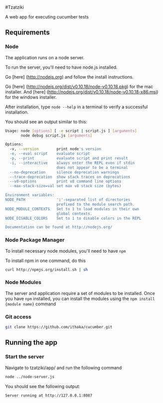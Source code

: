 #Tzatziki

A web app for executing cucumber tests

## Requirements

### Node

The application runs on a node server.

To run the server, you'll need to have node.js installed.

Go [here] (http://nodejs.org) and follow the install instructions.

Go [here] (http://nodejs.org/dist/v0.10.18/node-v0.10.18.pkg) for
the mac installer. And [here] (http://nodejs.org/dist/v0.10.18/node-v0.10.18-x86.msi) for the windows installer.

After installation, type ``` node --help ``` in a terminal to verify a successful installation.

You should see an output similar to this:

```bash
Usage: node [options] [ -e script | script.js ] [arguments]
       node debug script.js [arguments]

Options:
  -v, --version        print node's version
  -e, --eval script    evaluate script
  -p, --print          evaluate script and print result
  -i, --interactive    always enter the REPL even if stdin
                       does not appear to be a terminal
  --no-deprecation     silence deprecation warnings
  --trace-deprecation  show stack traces on deprecations
  --v8-options         print v8 command line options
  --max-stack-size=val set max v8 stack size (bytes)

Environment variables:
NODE_PATH              ':'-separated list of directories
                       prefixed to the module search path.
NODE_MODULE_CONTEXTS   Set to 1 to load modules in their own
                       global contexts.
NODE_DISABLE_COLORS    Set to 1 to disable colors in the REPL

Documentation can be found at http://nodejs.org/
```

### Node Package Manager

To install necessary node modules, you'll need to have ``` npm ```

To install npm in one command, do this
```bash
curl http://npmjs.org/install.sh | sh
```

### Node Modules

The server and application require a set of modules to be installed. Once you have ``` npm ``` installed, you can
install the modules using the ``` npm install {module name} ``` command

### Git access

```bash
git clone https://github.com/ithaka/cucumber.git
```

## Running the app

### Start the server

Navigate to tzatziki/app/ and run the following command

```bash
node ../node-server.js
```

You should see the following output:

```bash
Server running at http://127.0.0.1:8087
```